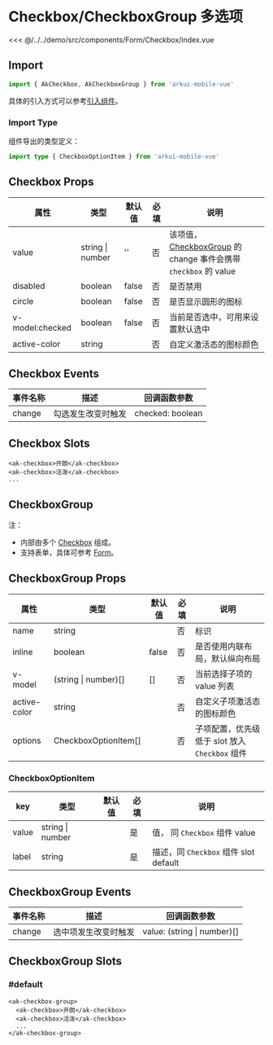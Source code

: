 # Checkbox/CheckboxGroup 多选项

<CodeDemo name="Checkbox">

<<< @/../../demo/src/components/Form/Checkbox/index.vue

</CodeDemo>

## Import

```js
import { AkCheckbox, AkCheckboxGroup } from 'arkui-mobile-vue'
```

具体的引入方式可以参考[引入组件](../guide/import.md)。

### Import Type

组件导出的类型定义：

```ts
import type { CheckboxOptionItem } from 'arkui-mobile-vue'
```

## Checkbox Props

| 属性            | 类型             | 默认值 | 必填 | 说明                                                                                                     |
| --------------- | ---------------- | ------ | ---- | -------------------------------------------------------------------------------------------------------- |
| value           | string \| number | ''     | 否   | 该项值，[CheckboxGroup](./Checkbox.md#checkboxgroup-多项选择器) 的 change 事件会携带 `checkbox` 的 value |
| disabled        | boolean          | false  | 否   | 是否禁用                                                                                                 |
| circle          | boolean          | false  | 否   | 是否显示圆形的图标                                                                                       |
| v-model:checked | boolean          | false  | 否   | 当前是否选中，可用来设置默认选中                                                                         |
| active-color    | string           |        | 否   | 自定义激活态的图标颜色                                                                                   |

## Checkbox Events

| 事件名称 | 描述               | 回调函数参数     |
| -------- | ------------------ | ---------------- |
| change   | 勾选发生改变时触发 | checked: boolean |

## Checkbox Slots

```vue
<ak-checkbox>开朗</ak-checkbox>
<ak-checkbox>活泼</ak-checkbox>
...
```

## CheckboxGroup

注：

- 内部由多个 [Checkbox](./Checkbox.md#Checkbox-多选项) 组成。
- 支持表单，具体可参考 [Form](./Form.md)。

## CheckboxGroup Props

| 属性         | 类型                 | 默认值 | 必填 | 说明                                           |
| ------------ | -------------------- | ------ | ---- | ---------------------------------------------- |
| name         | string               |        | 否   | 标识                                           |
| inline       | boolean              | false  | 否   | 是否使用内联布局，默认纵向布局                 |
| v-model      | (string \| number)[] | []     | 否   | 当前选择子项的 value 列表                      |
| active-color | string               |        | 否   | 自定义子项激活态的图标颜色                     |
| options      | CheckboxOptionItem[] |        | 否   | 子项配置，优先级低于 slot 放入 `Checkbox` 组件 |

### CheckboxOptionItem

| key   | 类型             | 默认值 | 必填 | 说明                                  |
| ----- | ---------------- | ------ | ---- | ------------------------------------- |
| value | string \| number |        | 是   | 值， 同 `Checkbox` 组件 value         |
| label | string           |        | 是   | 描述，同 `Checkbox` 组件 slot default |

## CheckboxGroup Events

| 事件名称 | 描述                 | 回调函数参数                |
| -------- | -------------------- | --------------------------- |
| change   | 选中项发生改变时触发 | value: (string \| number)[] |

## CheckboxGroup Slots

### #default

```vue
<ak-checkbox-group>
  <ak-checkbox>开朗</ak-checkbox>
  <ak-checkbox>活泼</ak-checkbox>
  ...
</ak-checkbox-group>
```
